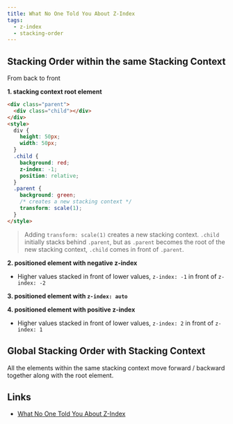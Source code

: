 ```yaml
---
title: What No One Told You About Z-Index
tags:
  - z-index
  - stacking-order
---
```


## Stacking Order within the same Stacking Context

From back to front

**1. stacking context root element**

```html
<div class="parent">
  <div class="child"></div>
</div>
<style>
  div {
    height: 50px;
    width: 50px;
  }
  .child {
    background: red;
    z-index: -1;
    position: relative;
  }
  .parent {
    background: green;
    /* creates a new stacking context */
    transform: scale(1);
  }
</style>
```

> Adding `transform: scale(1)` creates a new stacking context.
> `.child` initially stacks behind `.parent`, but as `.parent` becomes the root of the new stacking context, `.child` comes in front of `.parent`.

**2. positioned element with negative z-index**

- Higher values stacked in front of lower values, `z-index: -1` in front of `z-index: -2`

**3. positioned element with `z-index: auto`**

**4. positioned element with positive z-index**

- Higher values stacked in front of lower values, `z-index: 2` in front of `z-index: 1`

## Global Stacking Order with Stacking Context

All the elements within the same stacking context move forward / backward together along with the root element.

## Links

- [What No One Told You About Z-Index](https://philipwalton.com/articles/what-no-one-told-you-about-z-index/)
